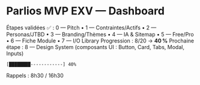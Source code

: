# Parlios MVP EXV — Dashboard

Étapes validées ✅ : 0 — Pitch • 1 — Contraintes/Actifs • 2 — Personas/JTBD • 3 — Branding/Thèmes • 4 — IA & Sitemap • 5 — Free/Pro • 6 — Fiche Module • 7 — I/O Library
Progression : 8/20 → **40 %**
Prochaine étape : 8 — Design System (composants UI : Button, Card, Tabs, Modal, Inputs)

```
[████████------------] 40%
```

Rappels : 8h30 / 16h30
